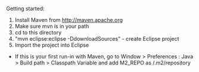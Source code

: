 Getting started:

1. Install Maven from http://maven.apache.org
2. Make sure mvn is in your path
3. cd to this directory
4. "mvn eclipse:eclipse -DdownloadSources" - create Eclipse project
5. Import the project into Eclipse
   
  - If this is your first run-in with Maven, go to
  Window > Preferences : Java > Build path > Classpath Variable
  and add M2_REPO as <your home dir>/.m2/repository